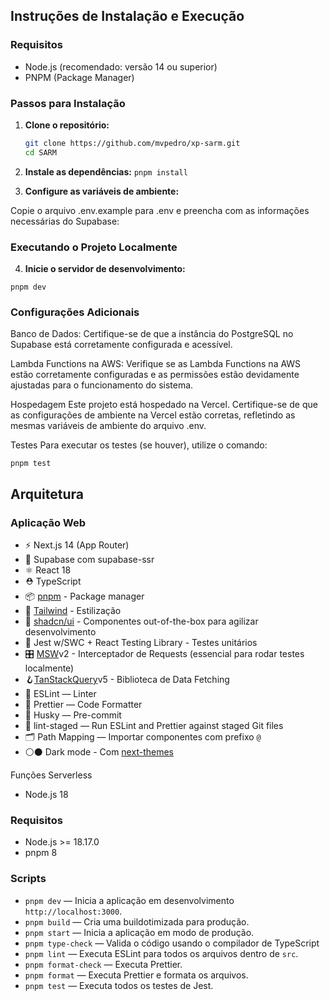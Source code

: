 ## Instruções de Instalação e Execução

### Requisitos

- Node.js (recomendado: versão 14 ou superior)
- PNPM (Package Manager)

### Passos para Instalação

1. **Clone o repositório:**

   ```bash
   git clone https://github.com/mvpedro/xp-sarm.git
   cd SARM
   ```
2. **Instale as dependências:**
`pnpm install`

3. **Configure as variáveis de ambiente:**

Copie o arquivo .env.example para .env e preencha com as informações necessárias do Supabase:

### Executando o Projeto Localmente
4. **Inicie o servidor de desenvolvimento:**

```
pnpm dev
```

### Configurações Adicionais
Banco de Dados:
Certifique-se de que a instância do PostgreSQL no Supabase está corretamente configurada e acessível.

Lambda Functions na AWS:
Verifique se as Lambda Functions na AWS estão corretamente configuradas e as permissões estão devidamente ajustadas para o funcionamento do sistema.

Hospedagem
Este projeto está hospedado na Vercel. Certifique-se de que as configurações de ambiente na Vercel estão corretas, refletindo as mesmas variáveis de ambiente do arquivo .env.

Testes
Para executar os testes (se houver), utilize o comando:

```
pnpm test
```


## Arquitetura

### Aplicação Web

- ⚡️ Next.js 14 (App Router)
- 💚 Supabase com supabase-ssr
- ⚛️ React 18
- ⛑ TypeScript
- 📦 [pnpm](https://pnpm.io/) - Package manager
- 🎨 [Tailwind](https://tailwindcss.com/) - Estilização
- 🔌 [shadcn/ui](https://ui.shadcn.com/) - Componentes out-of-the-box para agilizar desenvolvimento
- 🧪 Jest w/SWC + React Testing Library - Testes unitários
- 🎛️ [MSW](https://mswjs.io/)v2 - Interceptador de Requests (essencial para rodar testes localmente)
- 🪝[TanStackQuery](https://tanstack.com/query/v5)v5 - Biblioteca de Data Fetching
- 📏 ESLint — Linter
- 💖 Prettier — Code Formatter
- 🐶 Husky — Pre-commit
- 🚫 lint-staged — Run ESLint and Prettier against staged Git files
- 🗂 Path Mapping — Importar componentes com prefixo `@`
- ⚪⚫ Dark mode - Com [next-themes](https://github.com/pacocoursey/next-themes)

Funções Serverless
- Node.js 18

### Requisitos

- Node.js >= 18.17.0
- pnpm 8

### Scripts

- `pnpm dev` — Inicia a aplicação em desenvolvimento `http://localhost:3000`.
- `pnpm build` — Cria uma buildotimizada para produção.
- `pnpm start` — Inicia a aplicação em modo de produção.
- `pnpm type-check` — Valida o código usando o compilador de TypeScript
- `pnpm lint` — Executa ESLint para todos os arquivos dentro de `src`.
- `pnpm format-check` — Executa Prettier.
- `pnpm format` — Executa Prettier e formata os arquivos.
- `pnpm test` — Executa todos os testes de Jest.

